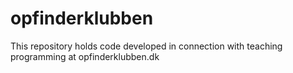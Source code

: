 # opfinderklubben

This repository holds code developed in connection with teaching programming at opfinderklubben.dk
